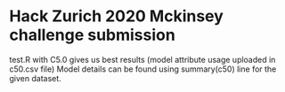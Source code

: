 # Hack Zurich 2020 Mckinsey challenge submission
test.R with C5.0 gives us best results (model attribute usage uploaded in c50.csv file)
Model details can be found using summary(c50) line for the given dataset.
